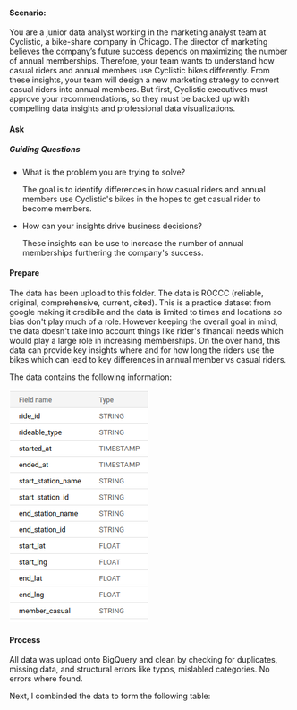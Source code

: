 #### Scenario:

You are a junior data analyst working in the marketing analyst team at Cyclistic, a bike-share company in Chicago. The director
of marketing believes the company’s future success depends on maximizing the number of annual memberships. Therefore,
your team wants to understand how casual riders and annual members use Cyclistic bikes differently. From these insights,
your team will design a new marketing strategy to convert casual riders into annual members. But first, Cyclistic executives
must approve your recommendations, so they must be backed up with compelling data insights and professional data
visualizations.

#### Ask
##### Guiding Questions
* What is the problem you are trying to solve?

    The goal is to identify differences in how casual riders and annual members use Cyclistic's bikes in the hopes to get casual rider to become members.
    
* How can your insights drive business decisions?
    
    These insights can be use to increase the number of annual memberships furthering the company's success.
   
#### Prepare
The data has been upload to this folder. The data is ROCCC (reliable, original, comprehensive, current, cited). This is a practice dataset from google 
making it credibile and the data is limited to times and locations so bias don't play much of a role. 
However keeping the overall goal in mind, the data doesn't take into account things like rider's financail needs 
which would play a large role in increasing memberships. 
On the over hand, this data can provide key insights where and for how long the riders use the bikes 
which can lead to key differences in annual member vs casual riders. 

The data contains the following information:

![Table Schema](schema.png)

#### Process
All data was upload onto BigQuery and clean by checking for duplicates, missing data, and structural errors like  typos, mislabled categories. 
No errors where found.

Next, I combinded the data to form the following table:
